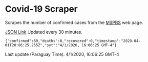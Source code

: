 # Covid-19 Scraper

Scrapes the number of confirmed cases from the [MSPBS](https://www.mspbs.gov.py/covid-19.php) web page.

[JSON Link](https://jmayalag.github.io/covid19-scrape/cases.json)
Updated every 30 minutes.
```
{"confirmed":69,"deaths":0,"recovered":0,"timestamp":"2020-04-01T20:06:25.255Z","pyt":"4/1/2020, 16:06:25 GMT-4"}
```
Last update (Paraguay Time): 4/1/2020, 16:06:25 GMT-4